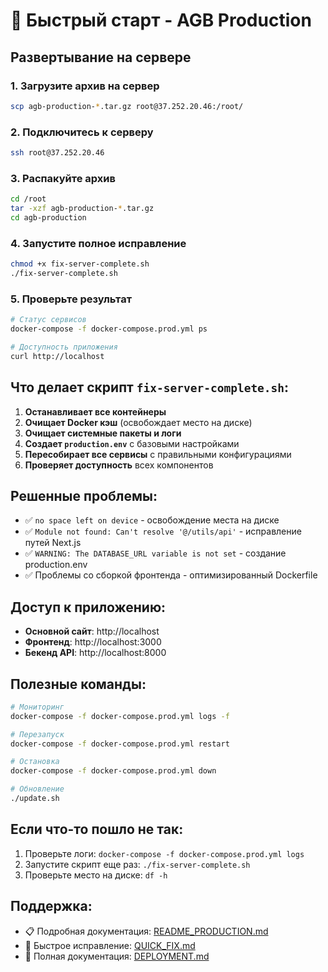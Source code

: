 # 🚀 Быстрый старт - AGB Production

## Развертывание на сервере

### 1. Загрузите архив на сервер
```bash
scp agb-production-*.tar.gz root@37.252.20.46:/root/
```

### 2. Подключитесь к серверу
```bash
ssh root@37.252.20.46
```

### 3. Распакуйте архив
```bash
cd /root
tar -xzf agb-production-*.tar.gz
cd agb-production
```

### 4. Запустите полное исправление
```bash
chmod +x fix-server-complete.sh
./fix-server-complete.sh
```

### 5. Проверьте результат
```bash
# Статус сервисов
docker-compose -f docker-compose.prod.yml ps

# Доступность приложения
curl http://localhost
```

## Что делает скрипт `fix-server-complete.sh`:

1. **Останавливает все контейнеры**
2. **Очищает Docker кэш** (освобождает место на диске)
3. **Очищает системные пакеты и логи**
4. **Создает `production.env`** с базовыми настройками
5. **Пересобирает все сервисы** с правильными конфигурациями
6. **Проверяет доступность** всех компонентов

## Решенные проблемы:

- ✅ `no space left on device` - освобождение места на диске
- ✅ `Module not found: Can't resolve '@/utils/api'` - исправление путей Next.js
- ✅ `WARNING: The DATABASE_URL variable is not set` - создание production.env
- ✅ Проблемы со сборкой фронтенда - оптимизированный Dockerfile

## Доступ к приложению:

- **Основной сайт**: http://localhost
- **Фронтенд**: http://localhost:3000  
- **Бекенд API**: http://localhost:8000

## Полезные команды:

```bash
# Мониторинг
docker-compose -f docker-compose.prod.yml logs -f

# Перезапуск
docker-compose -f docker-compose.prod.yml restart

# Остановка
docker-compose -f docker-compose.prod.yml down

# Обновление
./update.sh
```

## Если что-то пошло не так:

1. Проверьте логи: `docker-compose -f docker-compose.prod.yml logs`
2. Запустите скрипт еще раз: `./fix-server-complete.sh`
3. Проверьте место на диске: `df -h`

## Поддержка:

- 📋 Подробная документация: [README_PRODUCTION.md](README_PRODUCTION.md)
- 🔧 Быстрое исправление: [QUICK_FIX.md](QUICK_FIX.md)
- 📖 Полная документация: [DEPLOYMENT.md](DEPLOYMENT.md)
